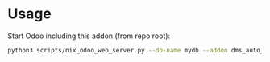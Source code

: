 # Usage

Start Odoo including this addon (from repo root):

```bash
python3 scripts/nix_odoo_web_server.py --db-name mydb --addon dms_auto_classification
```
